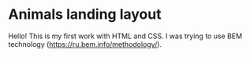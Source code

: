 # Animals landing layout
Hello! This is my first work with HTML and CSS. I was trying to use BEM technology (<https://ru.bem.info/methodology/>).
